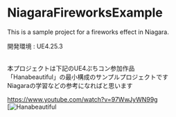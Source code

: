 # NiagaraFireworksExample
This is a sample project for a fireworks effect in Niagara.

開発環境 : UE4.25.3<br><br>

本プロジェクトは下記のUE4ぷちコン参加作品<br>
「Hanabeautiful」の最小構成のサンプルプロジェクトです<br>
Niagaraの学習などの参考になればと思います<br>


https://www.youtube.com/watch?v=97WwJyWN99g<br>
[![Hanabeautiful](http://img.youtube.com/vi/97WwJyWN99g/0.jpg)
